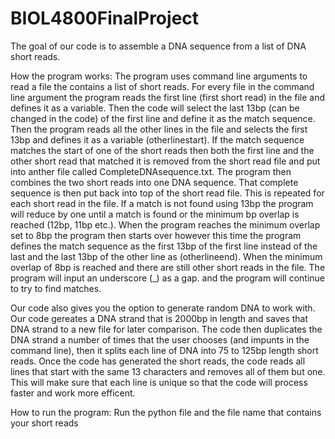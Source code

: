 # BIOL4800FinalProject
The goal of our code is to assemble a DNA sequence from a list of DNA short reads.

How the program works:
The program uses command line arguments to read a file the contains a list of short reads. For every file in the command line argument the program reads the first line (first short read) in the file and defines it as a variable. Then the code will select the last 13bp (can be changed in the code) of the first line and define it as the match sequence. Then the program reads all the other lines in the file and selects the first 13bp and defines it as a variable (otherlinestart). If the match sequence matches the start of one of the short reads then both the first line and the other short read that matched it is removed from the short read file and put into anther file called CompleteDNAsequence.txt. The program then combines the two short reads into one DNA sequence. That complete sequence is then put back into top of the short read file. This is repeated for each short read in the file. If a match is not found using 13bp the program will reduce by one until a match is found or the minimum bp overlap is reached (12bp, 11bp etc.). When the program reaches the minimum overlap set to 8bp the program then starts over however this time the program defines the match sequence as the first 13bp of the first line instead of the last and the last 13bp of the other line as (otherlineend). When the minimum overlap of 8bp is reached and there are still other short reads in the file. The program will input an underscore (_) as a gap. and the program will continue to try to find matches.


Our code also gives you the option to generate random DNA to work with. Our code gereates a DNA strand that is 2000bp in length and saves that DNA strand to a new file for later comparison. The code then duplicates the DNA strand a number of times that the user chooses (and impunts in the command line), then it splits each line of DNA into 75 to 125bp length short reads. Once the code has generated the short reads, the code reads all lines that start with the same 13 characters and removes all of them but one. This will make sure that each line is unique so that the code will process faster and work more efficent.

How to run the program:
Run the python file and the file name that contains your short reads
